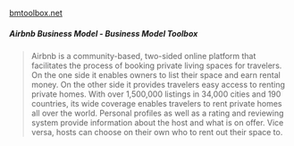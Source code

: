 [bmtoolbox.net](https://bmtoolbox.net/stories/airbnb/)
##### Airbnb Business Model - Business Model Toolbox
> Airbnb is a community-based, two-sided online platform that facilitates the process of booking private living spaces for travelers. On the one side it enables owners to list their space and earn rental money. On the other side it provides travelers easy access to renting private homes. With over 1,500,000 listings in 34,000 cities and 190 countries, its wide coverage enables travelers to rent private homes all over the world. Personal profiles as well as a rating and reviewing system provide information about the host and what is on offer. Vice versa, hosts can choose on their own who to rent out their space to.